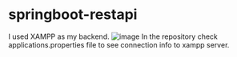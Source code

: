 # springboot-restapi
I used XAMPP as my backend. 
![image](https://user-images.githubusercontent.com/51387040/185433073-45f7dd70-9569-4bd2-9cac-6ef41c4cfe7b.png)
In the repository check applications.properties file to see connection info to xampp server.
